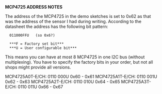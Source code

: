 **MCP4725 ADDRESS NOTES**

The address of the MCP4725 in the demo sketches is set to 0x62 as that 
was the address of the sensor I had during writing. 
According to the datasheet the address has the following bit pattern: 

      011000FFU   (so 0x6?)

      ***F = Factory set bit***
      ***U = User configurable bit***

This means you can have at most 8 MCP4725 in one I2C bus (without multiplexing).
You have to specify the factory bits in your order, but not all shops might
provide all versions.

MCP4725A0T-E/CH:  0110 000U   0x60 - 0x61
MCP4725A1T-E/CH:  0110 001U   0x62 - 0x63
MCP4725A2T-E/CH:  0110 010U   0x64 - 0x65
MCP4725A3T-E/CH:  0110 011U   0x66 - 0x67
